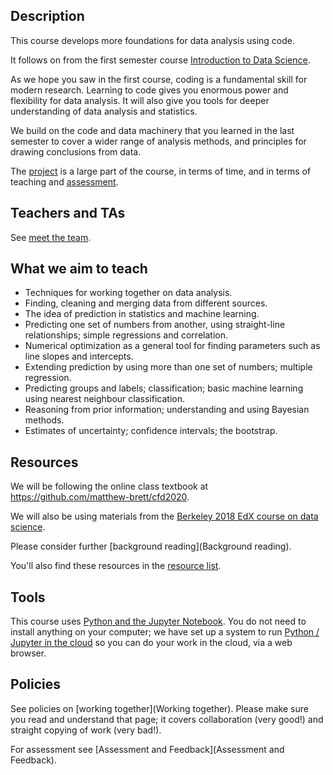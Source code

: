 ## Description

This course develops more foundations for data analysis using code.

It follows on from the first semester course [Introduction to Data
Science](https://canvas.bham.ac.uk/courses/46369).

As we hope you saw in the first course, coding is a fundamental skill for
modern research.  Learning to code gives you enormous power and flexibility
for data analysis.  It will also give you tools for deeper understanding of
data analysis and statistics.

We build on the code and data machinery that you learned in the last semester
to cover a wider range of analysis methods, and principles for drawing
conclusions from data.

The [project](../modules/373659) is a large part of the course, in terms of
time, and in terms of teaching and [assessment](assessment).

## Teachers and TAs

See [meet the team](meet-the-team).

## What we aim to teach

*   Techniques for working together on data analysis.
*   Finding, cleaning and merging data from different sources.
*   The idea of prediction in statistics and machine learning.
*   Predicting one set of numbers from another, using straight-line
    relationships; simple regressions and correlation.
*   Numerical optimization as a general tool for finding parameters such as
    line slopes and intercepts.
*   Extending prediction by using more than one set of numbers;
    multiple regression.
*   Predicting groups and labels; classification; basic machine learning using
    nearest neighbour classification.
*   Reasoning from prior information; understanding and using Bayesian
    methods.
*   Estimates of uncertainty; confidence intervals; the bootstrap.

## Resources

We will be following the online class textbook at
<https://github.com/matthew-brett/cfd2020>.

We will also be using materials from the [Berkeley 2018 EdX course on data science](data8x).

Please consider further [background reading](Background reading).

You'll also find these resources in the [resource
list](../modules/items/1906844).

## Tools

This course uses [Python and the Jupyter
Notebook](https://matthew-brett.github.io/cfd2020/intro/the_software.html).
You do not need to install anything on your computer; we have set up a system
to run [Python / Jupyter in the cloud](python-slash-jupyter-in-the-cloud) so
you can do your work in the cloud, via a web browser.

## Policies

See policies on [working together](Working together).  Please make sure you
read and understand that page; it covers collaboration (very good!) and
straight copying of work (very bad!).

For assessment see [Assessment and Feedback](Assessment and Feedback).
